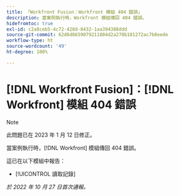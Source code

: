 ```yaml
---
title: 「Workfront Fusion：Workfront 模組 404 錯誤」
description: 當案例執行時，Workfront 模組傳回 404 錯誤。
hidefromtoc: true
exl-id: c2a8ceb5-4c72-428d-8432-1aa394388ddd
source-git-commit: 62d6d8659079211804d2a270b181272ac7b0eede
workflow-type: ht
source-wordcount: '49'
ht-degree: 100%

---
```


# [!DNL Workfront Fusion]：[!DNL Workfront] 模組 404 錯誤

>[!NOTE]
>
>此問題已在 2023 年 1 月 12 日修正。

當案例執行時，[!DNL Workfront] 模組傳回 404 錯誤。

這已在以下模組中報告：

* [!UICONTROL 讀取記錄]

_於 2022 年 10 月 27 日首次通報。_
